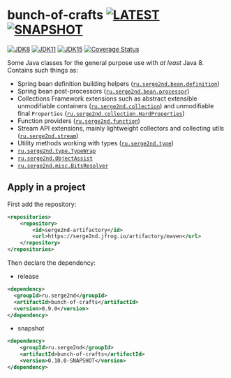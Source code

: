 # bunch-of-crafts [![LATEST](https://img.shields.io/github/v/release/serge2nd/bunch-of-crafts?color=green&label=latest)](https://serge2nd.jfrog.io/artifactory/maven/ru/serge2nd/bunch-of-crafts/0.9.0) [![SNAPSHOT](https://img.shields.io/github/v/tag/serge2nd/bunch-of-crafts)](https://serge2nd.jfrog.io/artifactory/maven/ru/serge2nd/bunch-of-crafts/0.10.0-SNAPSHOT)
[![JDK8](https://github.com/serge2nd/bunch-of-crafts/workflows/JDK8/badge.svg)](https://github.com/serge2nd/bunch-of-crafts/actions?query=workflow%3A%22JDK8%22)
[![JDK11](https://github.com/serge2nd/bunch-of-crafts/workflows/JDK11/badge.svg)](https://github.com/serge2nd/bunch-of-crafts/actions?query=workflow%3A%22JDK11%22)
[![JDK15](https://github.com/serge2nd/bunch-of-crafts/workflows/JDK15/badge.svg)](https://github.com/serge2nd/bunch-of-crafts/actions?query=workflow%3A%22JDK15%22)
[![Coverage Status](https://coveralls.io/repos/github/serge2nd/bunch-of-crafts/badge.svg?branch=master)](https://coveralls.io/github/serge2nd/bunch-of-crafts?branch=master)

Some Java classes for the general purpose use with *at least* Java 8. Contains such things as:
- Spring bean definition building helpers ([`ru.serge2nd.bean.definition`](./src/main/java/ru/serge2nd/bean/definition))
- Spring bean post-processors ([`ru.serge2nd.bean.processor`](./src/main/java/ru/serge2nd/bean/processor))
- Collections Framework extensions such as abstract extensible unmodifiable containers ([`ru.serge2nd.collection`](./src/main/java/ru/serge2nd/collection/package-info.java))
  and unmodifiable final `Properties` ([`ru.serge2nd.collection.HardProperties`](./src/main/java/ru/serge2nd/collection/HardProperties.java))
- Function providers ([`ru.serge2nd.function`](./src/main/java/ru/serge2nd/function))
- Stream API extensions, mainly lightweight collectors and collecting utils ([`ru.serge2nd.stream`](./src/main/java/ru/serge2nd/stream/package-info.java))
- Utility methods working with types ([`ru.serge2nd.type`](./src/main/java/ru/serge2nd/type))
- [`ru.serge2nd.type.TypeWrap`](./src/main/java/ru/serge2nd/type/TypeWrap.java)
- [`ru.serge2nd.ObjectAssist`](./src/main/java/ru/serge2nd/ObjectAssist.java)
- [`ru.serge2nd.misc.BitsResolver`](./src/main/java/ru/serge2nd/misc/BitsResolver.java)

## Apply in a project
First add the repository:
```xml
<repositories>
    <repository>
        <id>serge2nd-artifactory</id>
        <url>https://serge2nd.jfrog.io/artifactory/maven</url>
    </repository>
</repositories>
```
Then declare the dependency:
- release
```xml
<dependency>
  <groupId>ru.serge2nd</groupId>
  <artifactId>bunch-of-crafts</artifactId>
  <version>0.9.0</version>
</dependency>
```
- snapshot
```xml
<dependency>
    <groupId>ru.serge2nd</groupId>
    <artifactId>bunch-of-crafts</artifactId>
    <version>0.10.0-SNAPSHOT</version>
</dependency>
```
